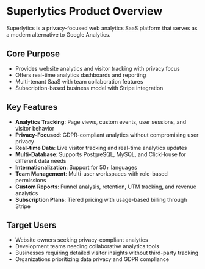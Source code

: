 # Superlytics Product Overview

Superlytics is a privacy-focused web analytics SaaS platform that serves as a modern alternative to Google Analytics. 

## Core Purpose
- Provides website analytics and visitor tracking with privacy focus
- Offers real-time analytics dashboards and reporting
- Multi-tenant SaaS with team collaboration features
- Subscription-based business model with Stripe integration

## Key Features
- **Analytics Tracking**: Page views, custom events, user sessions, and visitor behavior
- **Privacy-Focused**: GDPR-compliant analytics without compromising user privacy
- **Real-time Data**: Live visitor tracking and real-time analytics updates
- **Multi-Database**: Supports PostgreSQL, MySQL, and ClickHouse for different data needs
- **Internationalization**: Support for 50+ languages
- **Team Management**: Multi-user workspaces with role-based permissions
- **Custom Reports**: Funnel analysis, retention, UTM tracking, and revenue analytics
- **Subscription Plans**: Tiered pricing with usage-based billing through Stripe

## Target Users
- Website owners seeking privacy-compliant analytics
- Development teams needing collaborative analytics tools
- Businesses requiring detailed visitor insights without third-party tracking
- Organizations prioritizing data privacy and GDPR compliance